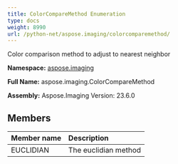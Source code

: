 ```yaml
---
title: ColorCompareMethod Enumeration
type: docs
weight: 8990
url: /python-net/aspose.imaging/colorcomparemethod/
---
```


Color comparison method to adjust to nearest neighbor

**Namespace:** [aspose.imaging](/imaging/python-net/aspose.imaging/)

**Full Name:** aspose.imaging.ColorCompareMethod

**Assembly:**  Aspose.Imaging Version: 23.6.0

## **Members**
|**Member name**|**Description**|
| :- | :- |
|EUCLIDIAN|The euclidian method|
